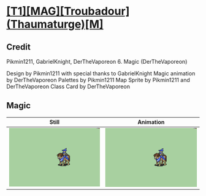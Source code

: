 # [\[T1\]\[MAG\]\[Troubadour\]\(Thaumaturge\)\[M\]](../)

## Credit

Pikmin1211, GabrielKnight, DerTheVaporeon
6. Magic (DerTheVaporeon)

Design by Pikmin1211 with special thanks to GabrielKnight
Magic animation by DerTheVaporeon
Palettes by Pikmin1211
Map Sprite by Pikmin1211 and DerTheVaporeon
Class Card by DerTheVaporeon
	
## Magic

| Still | Animation |
| :---: | :-------: |
| ![Magic still](./Magic_000.png) | ![Magic animation](./Magic.gif) |
